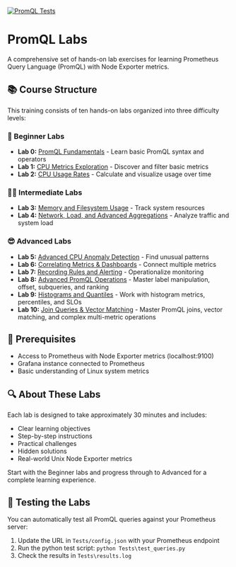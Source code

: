 [![PromQL Tests](https://github.com/scarolan/promql-labs/actions/workflows/promql-tests.yml/badge.svg)](https://github.com/scarolan/promql-labs/actions/workflows/promql-tests.yml)

# PromQL Labs

A comprehensive set of hands-on lab exercises for learning Prometheus Query Language (PromQL) with Node Exporter metrics.

## 📚 Course Structure

This training consists of ten hands-on labs organized into three difficulty levels:

### 🐣 Beginner Labs
- **Lab 0:** [PromQL Fundamentals](Beginner/Lab0_PromQL_Fundamentals.md) - Learn basic PromQL syntax and operators
- **Lab 1:** [CPU Metrics Exploration](Beginner/Lab1_CPU_Exploration.md) - Discover and filter basic metrics
- **Lab 2:** [CPU Usage Rates](Beginner/Lab2_CPU_Rates.md) - Calculate and visualize usage over time

### 👩‍💻 Intermediate Labs
- **Lab 3:** [Memory and Filesystem Usage](Intermediate/Lab3_Memory_Filesystem.md) - Track system resources
- **Lab 4:** [Network, Load, and Advanced Aggregations](Intermediate/Lab4_Network_Load.md) - Analyze traffic and system load

### 😎 Advanced Labs
- **Lab 5:** [Advanced CPU Anomaly Detection](Advanced/Lab5_Advanced_CPU_Anomaly.md) - Find unusual patterns
- **Lab 6:** [Correlating Metrics & Dashboards](Advanced/Lab6_Correlating_Metrics.md) - Connect multiple metrics
- **Lab 7:** [Recording Rules and Alerting](Advanced/Lab7_Recording_Rules_Alerting.md) - Operationalize monitoring
- **Lab 8:** [Advanced PromQL Operations](Advanced/Lab8_Advanced_PromQL_Operations.md) - Master label manipulation, offset, subqueries, and ranking
- **Lab 9:** [Histograms and Quantiles](Advanced/Lab9_Histograms_Quantiles.md) - Work with histogram metrics, percentiles, and SLOs
- **Lab 10:** [Join Queries & Vector Matching](Advanced/Lab10_Join_Queries_Vector_Matching.md) - Master PromQL joins, vector matching, and complex multi-metric operations

## 🚀 Prerequisites

- Access to Prometheus with Node Exporter metrics (localhost:9100)
- Grafana instance connected to Prometheus
- Basic understanding of Linux system metrics

## 🔍 About These Labs

Each lab is designed to take approximately 30 minutes and includes:
- Clear learning objectives
- Step-by-step instructions
- Practical challenges
- Hidden solutions
- Real-world Unix Node Exporter metrics

Start with the Beginner labs and progress through to Advanced for a complete learning experience.

## 🧪 Testing the Labs

You can automatically test all PromQL queries against your Prometheus server:

1. Update the URL in `Tests/config.json` with your Prometheus endpoint
2. Run the python test script: `python Tests\test_queries.py`
3. Check the results in `Tests\results.log`
